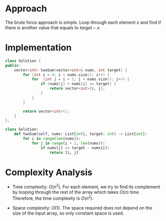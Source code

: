 # Approach

The brute force approach is simple. Loop through each element $x$ and find if there is another value that equals to $target - x$.

# Implementation

```cpp
class Solution {
public:
    vector<int> twoSum(vector<int>& nums, int target) {
        for (int i = 0; i < nums.size(); i++) {
            for  (int j = i + 1; j < nums.size(); j++) {
                if (nums[j] + nums[i] == target) {
                    return vector<int>{i, j};
                }
            }
        }

        return vector<int>();
    }
};
```

```python
class Solution:
    def twoSum(self, nums: List[int], target: int) -> List[int]:
        for i in range(len(nums)):
            for j in range(i + 1, len(nums)):
                if nums[j] == target - nums[i]:
                    return [i, j]
```

# Complexity Analysis

-   Time complexity: $O(n^2)$.
    For each element, we try to find its complement by looping through the rest of the array which takes $O(n)$ time.
    Therefore, the time complexity is $O(n^2)$.

-   Space complexity: $O(1)$.
    The space required does not depend on the size of the input array, so only constant space is used.
